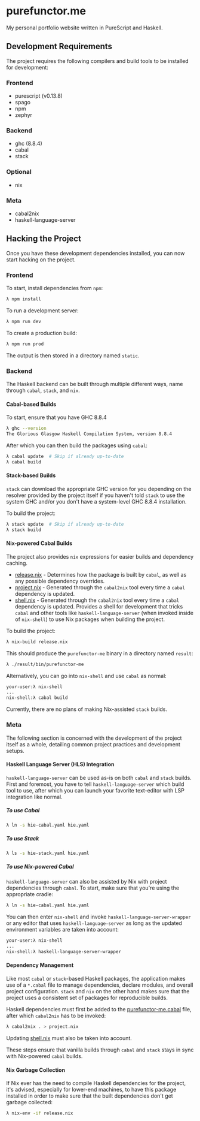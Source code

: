 # purefunctor.me
My personal portfolio website written in PureScript and Haskell.

## Development Requirements
The project requires the following compilers and build tools to be installed for development:

### Frontend
* purescript (v0.13.8)
* spago
* npm
* zephyr

### Backend
* ghc (8.8.4)
* cabal
* stack

### Optional
* nix

### Meta
* cabal2nix
* haskell-language-server

## Hacking the Project
Once you have these development dependencies installed, you can now start hacking on the project.

### Frontend
To start, install dependencies from `npm`:
```sh
λ npm install
```

To run a development server:
```sh
λ npm run dev
```

To create a production build:
```sh
λ npm run prod
```
The output is then stored in a directory named `static`.

### Backend
The Haskell backend can be built through multiple different ways, name through `cabal`, `stack`, and `nix`.

#### Cabal-based Builds
To start, ensure that you have GHC 8.8.4
```sh
λ ghc --version
The Glorious Glasgow Haskell Compilation System, version 8.8.4
```

After which you can then build the packages using `cabal`:
```sh
λ cabal update  # Skip if already up-to-date
λ cabal build
```

#### Stack-based Builds
`stack` can download the appropriate GHC version for you depending on the resolver provided by the project itself if you haven't told `stack` to use the system GHC and/or you don't have a system-level GHC 8.8.4 installation.

To build the project:
```sh
λ stack update  # Skip if already up-to-date
λ stack build
```

#### Nix-powered Cabal Builds
The project also provides `nix` expressions for easier builds and dependency caching.
* [release.nix](./release.nix) - Determines how the package is built by `cabal`, as well as any possible dependency overrides.
* [project.nix](./project.nix) - Generated through the `cabal2nix` tool every time a `cabal` dependency is updated.
* [shell.nix](./shell.nix) - Generated through the `cabal2nix` tool every time a `cabal` dependency is updated. Provides a shell for development that tricks `cabal` and other tools like `haskell-language-server` (when invoked inside of `nix-shell`) to use Nix packages when building the project.

To build the project:
```sh
λ nix-build release.nix
```

This should produce the `purefunctor-me` binary in a directory named `result`:
```sh
λ ./result/bin/purefunctor-me
```

Alternatively, you can go into `nix-shell` and use `cabal` as normal:
```sh
your-user:λ nix-shell
...
nix-shell:λ cabal build
```

Currently, there are no plans of making Nix-assisted `stack` builds.

### Meta
The following section is concerned with the development of the project itself as a whole, detailing common project practices and development setups.

#### Haskell Language Server (HLS) Integration
`haskell-language-server` can be used as-is on both `cabal` and `stack` builds.  First and foremost, you have to tell `haskell-language-server` which build tool to use, after which you can launch your favorite text-editor with LSP integration like normal.

##### To use Cabal
```sh
λ ln -s hie-cabal.yaml hie.yaml
```

##### To use Stack
```sh
λ ls -s hie-stack.yaml hie.yaml
```

##### To use Nix-powered Cabal
`haskell-language-server` can also be assisted by Nix with project dependencies through `cabal`. To start, make sure that you're using the appropriate cradle:
```sh
λ ln -s hie-cabal.yaml hie.yaml
```
You can then enter `nix-shell` and invoke `haskell-language-server-wrapper` or any editor that uses `haskell-language-server` as long as the updated environment variables are taken into account:
```sh
your-user:λ nix-shell
...
nix-shell:λ haskell-language-server-wrapper
```

#### Dependency Management
Like most `cabal` or `stack`-based Haskell packages, the application makes use of a `*.cabal` file to manage dependencies, declare modules, and overall project configuration. `stack` and `nix` on the other hand makes sure that the project uses a consistent set of packages for reproducible builds.

Haskell dependencies must first be added to the [purefunctor-me.cabal](./purefunctor-me.cabal) file, after which `cabal2nix` has to be invoked:
```sh
λ cabal2nix . > project.nix
```
Updating [shell.nix](./shell.nix) must also be taken into account.

These steps ensure that vanilla builds through `cabal` and `stack` stays in sync with Nix-powered `cabal` builds.

#### Nix Garbage Collection
If Nix ever has the need to compile Haskell dependencies for the project, it's advised, especially for lower-end machines, to have this package installed in order to make sure that the built dependencies don't get garbage collected:
```sh
λ nix-env -if release.nix
```
